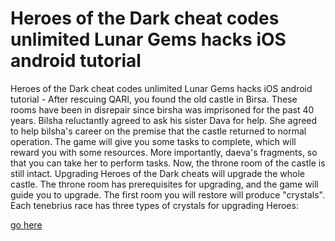 # Heroes of the Dark cheat codes unlimited Lunar Gems hacks iOS android tutorial

Heroes of the Dark cheat codes unlimited Lunar Gems hacks iOS android tutorial - After rescuing QARI, you found the old castle in Birsa. These rooms have been in disrepair since birsha was imprisoned for the past 40 years. Bilsha reluctantly agreed to ask his sister Dava for help. She agreed to help bilsha's career on the premise that the castle returned to normal operation. The game will give you some tasks to complete, which will reward you with some resources. More importantly, daeva's fragments, so that you can take her to perform tasks. Now, the throne room of the castle is still intact. Upgrading Heroes of the Dark cheats will upgrade the whole castle. The throne room has prerequisites for upgrading, and the game will guide you to upgrade. The first room you will restore will produce "crystals". Each tenebrius race has three types of crystals for upgrading Heroes:

<a href="https://windmod.icu/heroes-of-the-dark/">go here</a>
